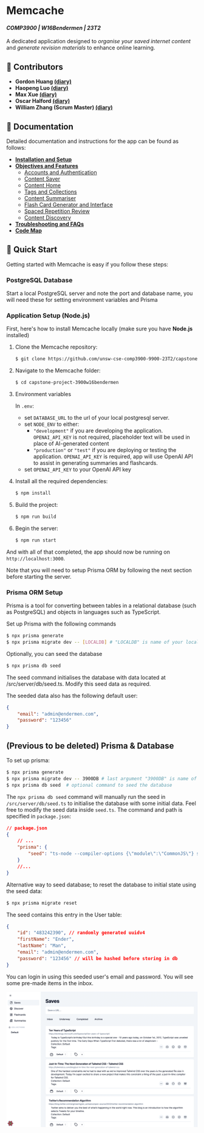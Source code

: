 # Memcache

#### _COMP3900 | W16Bendermen | 23T2_

A dedicated application designed to _organise your saved internet content_ and _generate revision materials_ to enhance online learning.

## :busts_in_silhouette: Contributors

-   **Gordon Huang [(diary)](./diaries/z5359836.md)**
-   **Haopeng Luo [(diary)](./diaries/z5339246.md)**
-   **Max Xue [(diary)](./diaries/z5267325.md)**
-   **Oscar Halford [(diary)](./diaries/z5157090.md)**
-   **William Zhang (Scrum Master) [(diary)](./diaries/z5367957.md)**

## :book: Documentation

Detailed documentation and instructions for the app can be found as follows:

-   [**Installation and Setup**](./docs/install_setup.md)
-   [**Objectives and Features**](./docs/features.md)
    -   [Accounts and Authentication](./docs/accounts_auth.md)
    -   [Content Saver](./docs/content_saver.md)
    -   [Content Home](./docs/content_home.md)
    -   [Tags and Collections](./docs/tags_collections.md)
    -   [Content Summariser](./docs/content_summariser.md)
    -   [Flash Card Generator and Interface](./docs/flashcard_generator.md)
    -   [Spaced Repetition Review](./docs/spaced_repetition.md)
    -   [Content Discovery](./docs/content_discovery.md)
-   [**Troubleshooting and FAQs**](./docs/troubleshooting.md)
-   [**Code Map**](./docs/codemap.md)

## :rocket: Quick Start

Getting started with Memcache is easy if you follow these steps:

### PostgreSQL Database

Start a local PostgreSQL server and note the port and database name, you will need these for setting environment variables and Prisma

### Application Setup (Node.js)

First, here's how to install Memcache locally (make sure you have **Node.js** installed)

1. Clone the Memcache repository:

    ```bash
    $ git clone https://github.com/unsw-cse-comp3900-9900-23T2/capstone-project-3900w16bendermen.git
    ```

1. Navigate to the Memcache folder:

    ```bash
    $ cd capstone-project-3900w16bendermen
    ```

1. Environment variables

    In `.env`:

    - set `DATABASE_URL` to the url of your local postgresql server.
    - set `NODE_ENV` to either:
        - `"development"` if you are developing the application. `OPENAI_API_KEY` is not required, placeholder text will be used in place of AI-generated content
        - `"production"` or `"test"` if you are deploying or testing the application. `OPENAI_API_KEY` is required, app will use OpenAI API to assist in generating summaries and flashcards.
    - set `OPENAI_API_KEY` to your OpenAI API key

1. Install all the required dependencies:

    ```bash
    $ npm install
    ```

1. Build the project:

    ```bash
    $ npm run build
    ```

1. Begin the server:

    ```bash
    $ npm run start
    ```

And with all of that completed, the app should now be running on `http://localhost:3000`.

Note that you will need to setup Prisma ORM by following the next section before starting the server.

### Prisma ORM Setup

Prisma is a tool for converting between tables in a relational database (such as PostgreSQL) and objects in languages such as TypeScript.

Set up Prisma with the following commands

```bash
$ npx prisma generate
$ npx prisma migrate dev -- [LOCALDB] # "LOCALDB" is name of your local postgresql database
```

Optionally, you can seed the database

```bash
$ npx prisma db seed
```

The seed command initialises the database with data located at /src/server/db/seed.ts. Modify this seed data as required.

The seeded data also has the following default user:

```json
{
    "email": "admin@endermen.com",
    "password": "123456"
}
```

## (Previous to be deleted) Prisma & Database

To set up prisma:

```bash
$ npx prisma generate
$ npx prisma migrate dev -- 3900DB # last argument "3900DB" is name of your local postgresql database
$ npx prisma db seed  # optional command to seed the database
```

The `npx prisma db seed` command will manually run the seed in `/src/server/db/seed.ts` to initialise the database with some initial data. Feel free to modify the seed data inside `seed.ts`. The command and path is specified in `package.json`:

```json
// package.json
{
    // ...
    "prisma": {
        "seed": "ts-node --compiler-options {\"module\":\"CommonJS\"} src/server/db/seed.ts"
    }
    //...
}
```

Alternative way to seed database; to reset the database to initial state using the seed data:

```bash
$ npx prisma migrate reset
```

The seed contains this entry in the User table:

```json
{
    "id": "483242390", // randomly generated uuidv4
    "firstName": "Ender",
    "lastName": "Man",
    "email": "admin@endermen.com",
    "password": "123456" // will be hashed before storing in db
}
```

You can login in using this seeded user's email and password. You will see some pre-made items in the inbox.

![](assets/admin-seeded-inbox.png)
